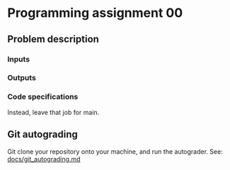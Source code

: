 # Programming assignment 00

## Problem description

### Inputs

### Outputs

### Code specifications
Instead, leave that job for main.

## Git autograding 
Git clone your repository onto your machine, and run the autograder.
See: [docs/git_autograding.md](docs/git_autograding.md)
